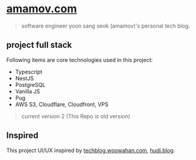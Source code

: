 # [amamov.com](https://amamov.com)

> software engineer yoon sang seok (amamov)'s personal tech blog.

## project full stack

Following items are core technologies used in this project:

- Typescript
- NestJS
- PostgreSQL
- Vanilla JS
- Pug
- AWS S3, Cloudflare, Cloudfront, VPS

> current version 2 (This Repo is old version)

## Inspired

This project UI/UX inspired by [techblog.woowahan.com](https://techblog.woowahan.com/), [hudi.blog](https://hudi.blog).
